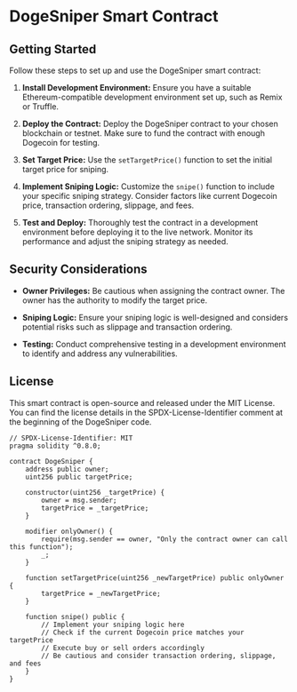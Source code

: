 # DogeSniper Smart Contract

## Getting Started

Follow these steps to set up and use the DogeSniper smart contract:

1. **Install Development Environment:** Ensure you have a suitable Ethereum-compatible development environment set up, such as Remix or Truffle.

2. **Deploy the Contract:** Deploy the DogeSniper contract to your chosen blockchain or testnet. Make sure to fund the contract with enough Dogecoin for testing.

3. **Set Target Price:** Use the `setTargetPrice()` function to set the initial target price for sniping.

4. **Implement Sniping Logic:** Customize the `snipe()` function to include your specific sniping strategy. Consider factors like current Dogecoin price, transaction ordering, slippage, and fees.

5. **Test and Deploy:** Thoroughly test the contract in a development environment before deploying it to the live network. Monitor its performance and adjust the sniping strategy as needed.

## Security Considerations

- **Owner Privileges:** Be cautious when assigning the contract owner. The owner has the authority to modify the target price.

- **Sniping Logic:** Ensure your sniping logic is well-designed and considers potential risks such as slippage and transaction ordering.

- **Testing:** Conduct comprehensive testing in a development environment to identify and address any vulnerabilities.

## License

This smart contract is open-source and released under the MIT License. You can find the license details in the SPDX-License-Identifier comment at the beginning of the DogeSniper code.

```solidity
// SPDX-License-Identifier: MIT
pragma solidity ^0.8.0;

contract DogeSniper {
    address public owner;
    uint256 public targetPrice;

    constructor(uint256 _targetPrice) {
        owner = msg.sender;
        targetPrice = _targetPrice;
    }

    modifier onlyOwner() {
        require(msg.sender == owner, "Only the contract owner can call this function");
        _;
    }

    function setTargetPrice(uint256 _newTargetPrice) public onlyOwner {
        targetPrice = _newTargetPrice;
    }

    function snipe() public {
        // Implement your sniping logic here
        // Check if the current Dogecoin price matches your targetPrice
        // Execute buy or sell orders accordingly
        // Be cautious and consider transaction ordering, slippage, and fees
    }
}
